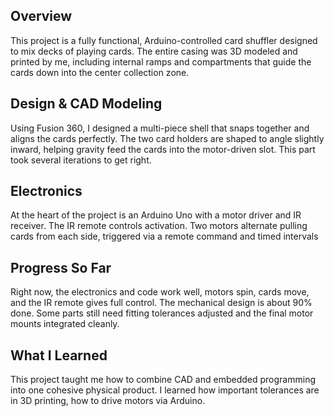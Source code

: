 ## Overview
This project is a fully functional, Arduino-controlled card shuffler designed to mix decks of playing cards. The entire casing was 3D modeled and printed by me, including internal ramps and compartments that guide the cards down into the center collection zone.
        
## Design & CAD Modeling
Using Fusion 360, I designed a multi-piece shell that snaps together and aligns the cards perfectly. The two card holders are shaped to angle slightly inward, helping gravity feed the cards into the motor-driven slot. This part took several iterations to get right.

## Electronics
At the heart of the project is an Arduino Uno with a motor driver and IR receiver. The IR remote controls activation. Two motors alternate pulling cards from each side, triggered via a remote command and timed intervals

## Progress So Far
Right now, the electronics and code work well, motors spin, cards move, and the IR remote gives full control. The mechanical design is about 90% done. Some parts still need fitting tolerances adjusted and the final motor mounts integrated cleanly.

## What I Learned
This project taught me how to combine CAD and embedded programming into one cohesive physical product. I learned how important tolerances are in 3D printing, how to drive motors via Arduino.
